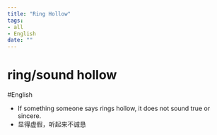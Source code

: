 ```yaml
---
title: "Ring Hollow"
tags:
- all
- English
date: ""
---
```

# ring/sound hollow

#English 
- If something someone says rings hollow, it does not sound true or sincere.
- 显得虚假，听起来不诚恳
